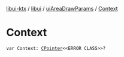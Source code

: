 [libui-ktx](../../index.md) / [libui](../index.md) / [uiAreaDrawParams](index.md) / [Context](./-context.md)

# Context

`var Context: `[`CPointer`](../../kotlinx.cinterop/-c-pointer/index.md)`<<ERROR CLASS>>?`
